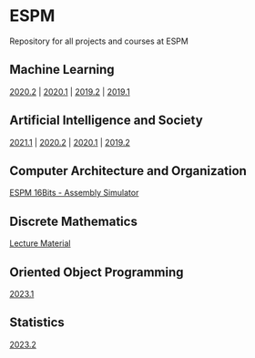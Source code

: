 # ESPM

Repository for all projects and courses at ESPM

## Machine Learning

[2020.2](https://hsandmann.github.io/espm.ml.2020.2/) | 
[2020.1](https://hsandmann.github.io/espm.ml.2020.1/) | 
[2019.2](https://hsandmann.github.io/espm.ml.2019.2/) | 
[2019.1](https://hsandmann.github.io/espm.ml.2019.1/)

## Artificial Intelligence and Society

[2021.1](https://hsandmann.github.io/espm.ai.society.2021.1/) | 
[2020.2](https://hsandmann.github.io/espm.ai.society.2020.2/) | 
[2020.1](https://hsandmann.github.io/espm.ai.society.2020.1/) | 
[2019.2](https://hsandmann.github.io/espm.ai.society.2019.2/)

## Computer Architecture and Organization

[ESPM 16Bits - Assembly Simulator](https://hsandmann.github.io/espm.16bits/)

## Discrete Mathematics

[Lecture Material](https://colab.research.google.com/drive/1S1Ftle1GDEMaelb1jNRQpg-nZvRq24Z8?usp=sharing)

## Oriented Object Programming
[2023.1](https://hsandmann.github.io/espm.poo.2023.1/)

## Statistics
[2023.2](./estatistica/2023/2/index.md)